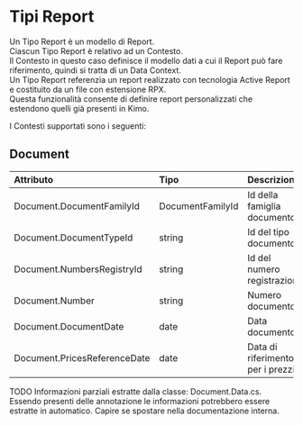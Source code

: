 # Tipi Report

Un Tipo Report è un modello di Report.  
Ciascun Tipo Report è relativo ad un Contesto.  
Il Contesto in questo caso definisce il modello dati a cui il Report può fare riferimento, quindi si tratta di un Data Context.   
Un Tipo Report referenzia un report realizzato con tecnologia Active Report e costituito da un file con estensione RPX.  
Questa funzionalità consente di definire report personalizzati che estendono quelli già presenti in Kimo.

I Contesti supportati sono i seguenti:

## Document

| Attributo | Tipo | Descrizione |
| :--- | :--- | :--- |
| Document.DocumentFamilyId | DocumentFamilyId | Id della famiglia documento |
| Document.DocumentTypeId | string | Id del tipo documento |
| Document.NumbersRegistryId | string | Id del numero registrazione |
| Document.Number | string | Numero documento |
| Document.DocumentDate | date | Data documento |
| Document.PricesReferenceDate | date | Data di riferimento per i prezzi |

TODO Informazioni parziali estratte dalla classe: Document.Data.cs. Essendo presenti delle annotazione le informazioni potrebbero essere estratte in automatico. Capire se spostare nella documentazione interna.

